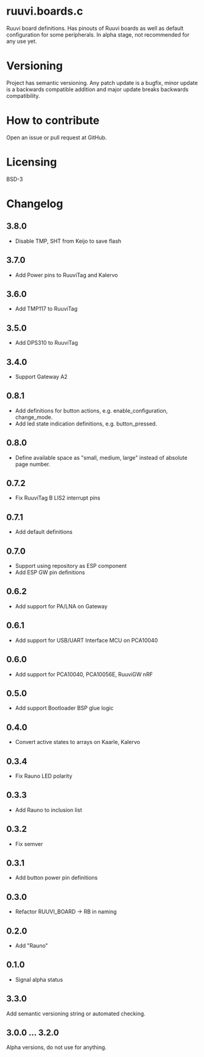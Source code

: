 # ruuvi.boards.c
Ruuvi board definitions. Has pinouts of Ruuvi boards as well as default configuration for some peripherals.
In alpha stage, not recommended for any use yet.

# Versioning
Project has semantic versioning. Any patch update is a bugfix, minor update is a backwards compatible addition
and major update breaks backwards compatibility.

# How to contribute
Open an issue or pull request at GitHub.

# Licensing
BSD-3

# Changelog
## 3.8.0 
 - Disable TMP, SHT from Keijo to save flash

## 3.7.0 
 - Add Power pins to RuuviTag and Kalervo

## 3.6.0 
 - Add TMP117 to RuuviTag

## 3.5.0 
 - Add DPS310 to RuuviTag

## 3.4.0 
 - Support Gateway A2

## 0.8.1
 - Add definitions for button actions, e.g. enable_configuration, change_mode.
 - Add led state indication definitions, e.g. button_pressed.

## 0.8.0
 - Define available space as "small, medium, large" instead of absolute page number.

## 0.7.2
 - Fix RuuviTag B LIS2 interrupt pins

## 0.7.1
 - Add default definitions

## 0.7.0
 - Support using repository as ESP component
 - Add ESP GW pin definitions

## 0.6.2
 - Add support for PA/LNA on Gateway 

## 0.6.1
 - Add support for USB/UART Interface MCU on PCA10040

## 0.6.0 
 - Add support for PCA10040, PCA10056E, RuuviGW nRF

## 0.5.0 
 - Add support Bootloader BSP glue logic

## 0.4.0
 - Convert active states to arrays on Kaarle, Kalervo

## 0.3.4
 - Fix Rauno LED polarity

## 0.3.3
 - Add Rauno to inclusion list

## 0.3.2
 - Fix semver

## 0.3.1
 - Add button power pin definitions

## 0.3.0
 - Refactor RUUVI_BOARD -> RB in naming

## 0.2.0
 - Add "Rauno"

## 0.1.0 
 - Signal alpha status

## 3.3.0
Add semantic versioning string or automated checking.

## 3.0.0 ... 3.2.0
Alpha versions, do not use for anything.
